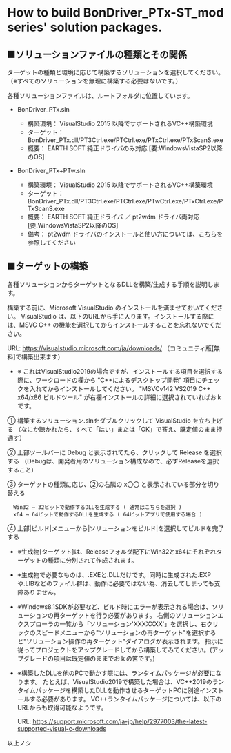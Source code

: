 # How to build BonDriver_PTx-ST_mod series' solution packages.

## ■ソリューションファイルの種類とその関係

  ターゲットの種類と環境に応じて構築するソリューションを選択してください。
  （※すべてのソリューションを無理に構築する必要はないです。）

  各種ソリューションファイルは、ルートフォルダに位置しています。

  - BonDriver_PTx.sln
    - 構築環境： VisualStudio 2015 以降でサポートされるVC++構築環境
    - ターゲット： BonDriver_PTx.dll/PT3Ctrl.exe/PTCtrl.exe/PTxCtrl.exe/PTxScanS.exe
    - 概要： EARTH SOFT 純正ドライバのみ対応 [要:WindowsVistaSP2以降のOS]

  - BonDriver_PTx+PTw.sln
    - 構築環境： VisualStudio 2015 以降でサポートされるVC++構築環境
    - ターゲット： BonDriver_PTx.dll/PT3Ctrl.exe/PTCtrl.exe/PTwCtrl.exe/PTxCtrl.exe/PTxScanS.exe
    - 概要： EARTH SOFT 純正ドライバ ／ pt2wdm ドライバ両対応 [要:WindowsVistaSP2以降のOS]
    - 備考： pt2wdm ドライバのインストールと使い方については、[こちら](./PTwCtrl/)を参照してください


## ■ターゲットの構築

  各種ソリューションからターゲットとなるDLLを構築/生成する手順を説明します。

  構築する前に、Microsoft VisualStudio のインストールを済ませておいてください。
  VisualStudio は、以下のURLから手に入ります。インストールする際には、MSVC C++
  の機能を選択してからインストールすることを忘れないでください。

  URL: https://visualstudio.microsoft.com/ja/downloads/
        （コミュニティ版[無料]で構築出来ます）

  - ※ これはVisualStudio2019の場合ですが、インストールする項目を選択する際に、ワークロードの欄から "C++によるデスクトップ開発" 項目にチェックを入れてからインストールしてください。
    "MSVCv142 VS2019 C++ x64/x86 ビルドツール" が右欄インストールの詳細に選択されていればおｋです。

  ① 構築するソリューション.slnをダブルクリックして VisualStudio を立ち上げる
    （なにか聴かれたら、すべて「はい」または「OK」で答え、既定値のまま押通す）

  ② 上部ツールバーに Debug と表示されてたら、クリックして Release を選択する
    （Debugは、開発者用のソリューション構成なので、必ずReleaseを選択すること)

  ③ ターゲットの種類に応じ、②の右隣の x〇〇 と表示されている部分を切り替える

      Win32 → 32ビットで動作するDLLを生成する ( 通常はこちらを選択 )
      x64 → 64ビットで動作するDLLを生成する ( 64ビットアプリで使用する場合 )

  ④ 上部|ビルド|メニューから|ソリューションをビルド|を選択してビルドを完了する

  - ※生成物[ターゲット]は、Releaseフォルダ配下にWin32とx64にそれぞれターゲットの種類に分別されて作成されます。

  - ※生成物で必要なものは、.EXEと.DLLだけです。同時に生成された.EXPや.LIBなどのファイル群は、動作に必要ではない為、消去してしまっても支障ありません。

  - ※Windows8.1SDKが必要など、ビルド時にエラーが表示される場合は、ソリューションの再ターゲットを行う必要があります。
    右側のソリューションエクスプローラの一覧から「ソリューション'XXXXXXX'」を選択し、右クリックのスピードメニューから"ソリューションの再ターゲット"を選択すると"ソリューション操作の再ターゲット"ダイアログが表示されます。
	指示に従ってプロジェクトをアップグレードしてから構築してみてください。(アップグレードの項目は既定値のままでおｋの筈です。)

  - ※構築したDLLを他のPCで動かす際には、ランタイムパッケージが必要になります。
   たとえば、VisualStudio2019で構築した場合は、VC++2019のランタイムパッケージを構築したDLLを動作させるターゲットPCに別途インストールする必要があります。
   VC++ランタイムパッケージについては、以下のURLからも取得可能なようです。

     URL: https://support.microsoft.com/ja-jp/help/2977003/the-latest-supported-visual-c-downloads


以上ノシ
